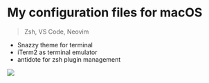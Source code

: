 # My configuration files for macOS

> Zsh, VS Code, Neovim

* Snazzy theme for terminal
* iTerm2 as terminal emulator
* antidote for zsh plugin management

![](https://i.imgur.com/6oT85Op.png)
